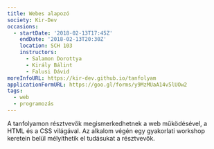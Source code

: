 ```yaml
---
title: Webes alapozó
society: Kir-Dev
occasions:
  - startDate: '2018-02-13T17:45Z'
    endDate: '2018-02-13T20:30Z'
    location: SCH 103
    instructors:
      - Salamon Dorottya
      - Király Bálint
      - Falusi Dávid
moreInfoURL: https://kir-dev.github.io/tanfolyam
applicationFormURL: https://goo.gl/forms/y9MzMUaA14v5lUOw2
tags:
  - web
  - programozás
---
```


A tanfolyamon résztvevők megismerkedhetnek a web működésével, a HTML és a CSS világával. Az alkalom végén egy gyakorlati workshop keretein belül mélyíthetik el tudásukat a résztvevők.
